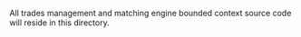 All trades management and matching engine bounded context source code will reside in this directory.